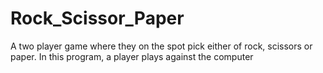 # Rock_Scissor_Paper
A two player game where they on the spot pick either of rock, scissors or paper. In this program, a player plays against the computer
